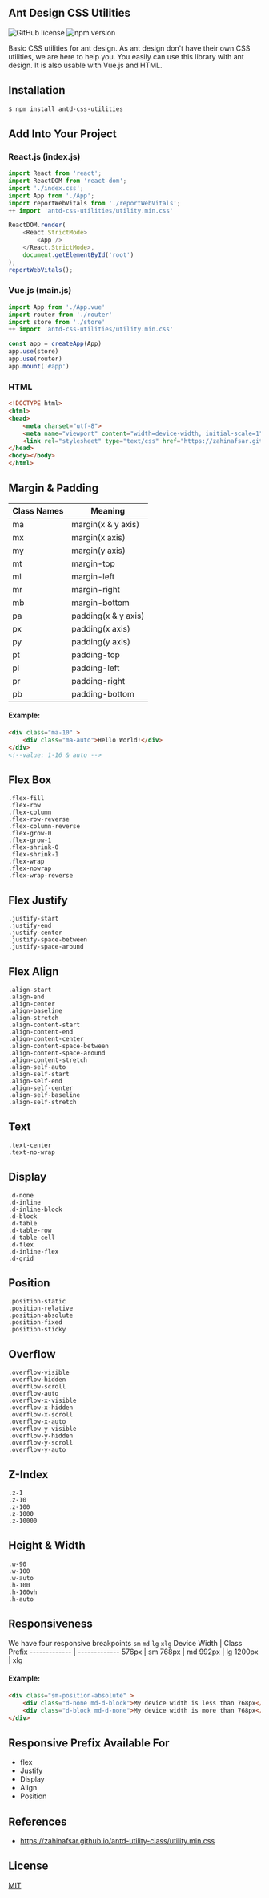 ## Ant Design CSS Utilities
![GitHub license](https://img.shields.io/badge/license-MIT-blue.svg) ![npm version](https://img.shields.io/npm/v/antd-css-utilities)

Basic CSS utilities for ant design. As ant design don't have their own CSS utilities, we are here to help you. You easily can use this library with ant design. It is also usable with Vue.js and HTML.

## Installation

```sh
$ npm install antd-css-utilities
```

## Add Into Your Project
### React.js (index.js)
```js
import React from 'react';
import ReactDOM from 'react-dom';
import './index.css';
import App from './App';
import reportWebVitals from './reportWebVitals';
++ import 'antd-css-utilities/utility.min.css'

ReactDOM.render(
    <React.StrictMode>
        <App />
    </React.StrictMode>,
    document.getElementById('root')
);
reportWebVitals();
```
### Vue.js (main.js)
```js
import App from './App.vue'
import router from './router'
import store from './store'
++ import 'antd-css-utilities/utility.min.css'

const app = createApp(App)
app.use(store)
app.use(router)
app.mount('#app')
```
### HTML
```html
<!DOCTYPE html>
<html>
<head>
    <meta charset="utf-8">
    <meta name="viewport" content="width=device-width, initial-scale=1">
    <link rel="stylesheet" type="text/css" href="https://zahinafsar.github.io/antd-utility-class/utility.min.css">
</head>
<body></body>
</html>
```

## Margin & Padding
Class Names | Meaning
------------- | -------------
ma | margin(x & y axis)
mx | margin(x axis)
my | margin(y axis)
mt | margin-top
ml | margin-left
mr | margin-right
mb | margin-bottom
pa | padding(x & y axis)
px | padding(x axis)
py | padding(y axis)
pt | padding-top
pl | padding-left
pr | padding-right
pb | padding-bottom
#### Example:

```html
<div class="ma-10" >
    <div class="ma-auto">Hello World!</div>
</div>
<!--value: 1-16 & auto -->
```
## Flex Box
```
.flex-fill
.flex-row
.flex-column
.flex-row-reverse
.flex-column-reverse
.flex-grow-0
.flex-grow-1
.flex-shrink-0
.flex-shrink-1
.flex-wrap
.flex-nowrap
.flex-wrap-reverse
```
## Flex Justify
```
.justify-start
.justify-end
.justify-center
.justify-space-between
.justify-space-around
```
## Flex Align
```
.align-start
.align-end
.align-center
.align-baseline
.align-stretch
.align-content-start
.align-content-end
.align-content-center
.align-content-space-between
.align-content-space-around
.align-content-stretch
.align-self-auto
.align-self-start
.align-self-end
.align-self-center
.align-self-baseline
.align-self-stretch
```
## Text
```
.text-center
.text-no-wrap
```
## Display
```
.d-none 
.d-inline 
.d-inline-block 
.d-block 
.d-table 
.d-table-row 
.d-table-cell 
.d-flex 
.d-inline-flex 
.d-grid 
```
## Position
```
.position-static 
.position-relative 
.position-absolute 
.position-fixed 
.position-sticky 
```
## Overflow
```
.overflow-visible 
.overflow-hidden 
.overflow-scroll 
.overflow-auto 
.overflow-x-visible 
.overflow-x-hidden 
.overflow-x-scroll 
.overflow-x-auto 
.overflow-y-visible 
.overflow-y-hidden 
.overflow-y-scroll 
.overflow-y-auto 
```
## Z-Index
```
.z-1
.z-10
.z-100
.z-1000
.z-10000
```
## Height & Width
```
.w-90
.w-100
.w-auto
.h-100
.h-100vh
.h-auto
```
## Responsiveness
We have four responsive breakpoints `sm` `md` `lg` `xlg`
Device Width | Class Prefix
------------- | -------------
576px | sm
768px | md
992px | lg
1200px | xlg

#### Example:

```html
<div class="sm-position-absolute" >
    <div class="d-none md-d-block">My device width is less than 768px</div>
    <div class="d-block md-d-none">My device width is more than 768px</div>
</div>
```
## Responsive Prefix Available For
- flex
- Justify
- Display
- Align
- Position

## References

- https://zahinafsar.github.io/antd-utility-class/utility.min.css

## License

[MIT](LICENSE)


[npm-url]: https://npmjs.org/package/antd-css-utilities
